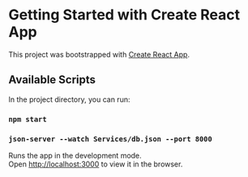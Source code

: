# Getting Started with Create React App

This project was bootstrapped with [Create React App](https://github.com/facebook/create-react-app).

## Available Scripts

In the project directory, you can run:

### `npm start`
### `json-server --watch Services/db.json --port 8000`
Runs the app in the development mode.\
Open [http://localhost:3000](http://localhost:3000) to view it in the browser.



